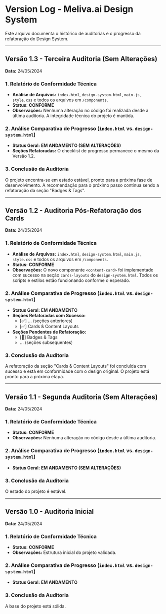 # Version Log - Meliva.ai Design System

Este arquivo documenta o histórico de auditorias e o progresso da refatoração do Design System.

---

## **Versão 1.3 - Terceira Auditoria (Sem Alterações)**

**Data:** 24/05/2024

### **1. Relatório de Conformidade Técnica**

*   **Análise de Arquivos:** `index.html`, `design-system.html`, `main.js`, `style.css` e todos os arquivos em `/components`.
*   **Status:** **CONFORME**
*   **Observações:** Nenhuma alteração no código foi realizada desde a última auditoria. A integridade técnica do projeto é mantida.

### **2. Análise Comparativa de Progresso (`index.html` vs. `design-system.html`)**

*   **Status Geral:** **EM ANDAMENTO (SEM ALTERAÇÕES)**
*   **Seções Refatoradas:** O checklist de progresso permanece o mesmo da Versão 1.2.

### **3. Conclusão da Auditoria**

O projeto encontra-se em estado estável, pronto para a próxima fase de desenvolvimento. A recomendação para o próximo passo continua sendo a refatoração da seção "Badges & Tags".

---

## **Versão 1.2 - Auditoria Pós-Refatoração dos Cards**

**Data:** 24/05/2024

### **1. Relatório de Conformidade Técnica**

*   **Análise de Arquivos:** `index.html`, `design-system.html`, `main.js`, `style.css` e todos os arquivos em `/components`.
*   **Status:** **CONFORME**
*   **Observações:** O novo componente `<content-card>` foi implementado com sucesso na seção `cards-layouts` do `design-system.html`. Todos os scripts e estilos estão funcionando conforme o esperado.

### **2. Análise Comparativa de Progresso (`index.html` vs. `design-system.html`)**

*   **Status Geral:** **EM ANDAMENTO**
*   **Seções Refatoradas com Sucesso:**
    *   [✅] ... (seções anteriores)
    *   [✅] Cards & Content Layouts
*   **Seções Pendentes de Refatoração:**
    *   [🔲] Badges & Tags
    *   ... (seções subsequentes)

### **3. Conclusão da Auditoria**

A refatoração da seção "Cards & Content Layouts" foi concluída com sucesso e está em conformidade com o design original. O projeto está pronto para a próxima etapa.

---

## **Versão 1.1 - Segunda Auditoria (Sem Alterações)**

**Data:** 24/05/2024

### **1. Relatório de Conformidade Técnica**

*   **Status:** **CONFORME**
*   **Observações:** Nenhuma alteração no código desde a última auditoria.

### **2. Análise Comparativa de Progresso (`index.html` vs. `design-system.html`)**

*   **Status Geral:** **EM ANDAMENTO (SEM ALTERAÇÕES)**

### **3. Conclusão da Auditoria**

O estado do projeto é estável.

---

## **Versão 1.0 - Auditoria Inicial**

**Data:** 24/05/2024

### **1. Relatório de Conformidade Técnica**

*   **Status:** **CONFORME**
*   **Observações:** Estrutura inicial do projeto validada.

### **2. Análise Comparativa de Progresso (`index.html` vs. `design-system.html`)**

*   **Status Geral:** **EM ANDAMENTO**

### **3. Conclusão da Auditoria**

A base do projeto está sólida.

